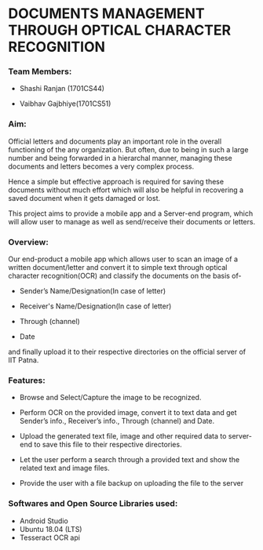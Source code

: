 
# DOCUMENTS MANAGEMENT THROUGH OPTICAL CHARACTER  RECOGNITION 


### Team Members:

- Shashi Ranjan (1701CS44)

- Vaibhav Gajbhiye(1701CS51)

 

### Aim:

 

Official letters and documents play an important role in the overall functioning of the any organization. But often, due to being in such a large number and being forwarded in a hierarchal manner, managing these documents and letters becomes a very complex process.

 

Hence a simple but effective approach is required for saving these documents without much effort which will also be helpful in recovering a saved document when it gets damaged or lost.

This project aims to provide a mobile app and a Server-end program, which will allow user to manage as well as send/receive their documents or letters.

 

### Overview:

Our end-product a mobile app which allows user to scan an image of a written document/letter and convert it to simple text through optical character recognition(OCR) and classify the documents on the basis of-

-	Sender’s Name/Designation(In case of letter)
-	Receiver's Name/Designation(In case of letter)

-	Through (channel)

- Date

and finally upload it to their respective directories on the official server of IIT Patna.

 

### Features:
- Browse and Select/Capture the image to be recognized.

- Perform OCR on the provided image, convert it to text data and get Sender’s info., Receiver’s info., Through (channel) and Date.

- Upload the generated text file, image and other required data to server-end to save this file to their respective directories.

-	Let the user perform a search through a provided text and show the related text and image files.

-	Provide the user with a file backup on uploading the file to the server

 

 

### Softwares and Open Source Libraries used:

-	Android Studio
- Ubuntu 18.04 (LTS)
-	Tesseract OCR api

 

 

 

 


